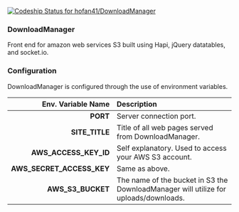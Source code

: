 [ ![Codeship Status for hofan41/DownloadManager](https://codeship.com/projects/91fe1280-a43a-0132-995a-12052818d981/status?branch=master)](https://codeship.com/projects/66348)
### DownloadManager
Front end for amazon web services S3 built using Hapi, jQuery datatables, and socket.io.

### Configuration
DownloadManager is configured through the use of environment variables.

Env. Variable Name  | Description
-------------: | :-------------
**PORT**  | Server connection port.
**SITE_TITLE**  | Title of all web pages served from DownloadManager.
**AWS_ACCESS_KEY_ID** | Self explanatory. Used to access your AWS S3 account.
**AWS_SECRET_ACCESS_KEY** | Same as above.
**AWS_S3_BUCKET** | The name of the bucket in S3 the DownloadManager will utilize for uploads/downloads.
